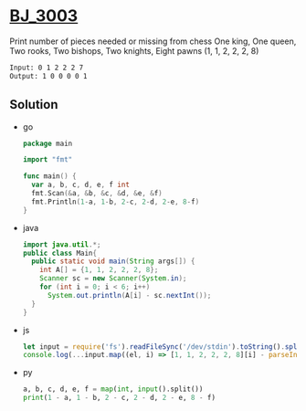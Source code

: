 # [BJ_3003](https://acmicpc.net/problem/3003)

Print number of pieces needed or missing from chess
One king, One queen, Two rooks, Two bishops, Two knights, Eight pawns (1, 1, 2, 2, 2, 8)

```txt
Input: 0 1 2 2 2 7
Output: 1 0 0 0 0 1
```

## Solution

* go

  ```go
  package main

  import "fmt"

  func main() {
    var a, b, c, d, e, f int
    fmt.Scan(&a, &b, &c, &d, &e, &f)
    fmt.Println(1-a, 1-b, 2-c, 2-d, 2-e, 8-f)
  }
  ```

* java

  ```java
  import java.util.*;
  public class Main{
    public static void main(String args[]) {
      int A[] = {1, 1, 2, 2, 2, 8};
      Scanner sc = new Scanner(System.in);
      for (int i = 0; i < 6; i++)
        System.out.println(A[i] - sc.nextInt());
    }
  }
  ```

* js

  ```js
  let input = require('fs').readFileSync('/dev/stdin').toString().split(' ')
  console.log(...input.map((el, i) => [1, 1, 2, 2, 2, 8][i] - parseInt(el)))
  ```

* py

  ```py
  a, b, c, d, e, f = map(int, input().split())
  print(1 - a, 1 - b, 2 - c, 2 - d, 2 - e, 8 - f)
  ```
